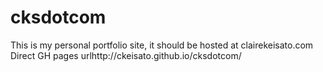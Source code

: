 # cksdotcom
This is my personal portfolio site, it should be hosted at clairekeisato.com
Direct GH pages urlhttp://ckeisato.github.io/cksdotcom/